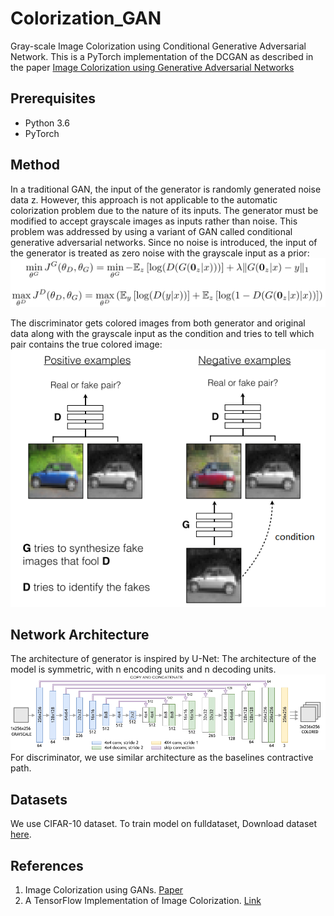 # Colorization_GAN
Gray-scale Image Colorization using Conditional Generative Adversarial Network.
This is a PyTorch implementation of the DCGAN as described in the paper [Image Colorization using
Generative Adversarial Networks](https://arxiv.org/pdf/1803.05400.pdf)

## Prerequisites
* Python 3.6
* PyTorch
## Method
In a traditional GAN, the input of the generator is randomly generated noise data z. However, this approach is not applicable to the automatic colorization problem due to the nature of its inputs. The generator must be modified to accept grayscale images as inputs rather than noise. This problem was addressed by using a variant of GAN called conditional generative adversarial networks. Since no noise is introduced, the input of the generator is treated as zero noise with the grayscale input as a prior:
![alt text](https://github.com/kundank78/Colorization_GAN/blob/master/img/con_gan.png)


The discriminator gets colored images from both generator and original data along with the grayscale input as the condition and tries to tell which pair contains the true colored image:
![alt text](https://github.com/kundank78/Colorization_GAN/blob/master/img/cgan.png)

## Network Architecture
The architecture of generator is inspired by U-Net: The architecture of the model is symmetric, with n encoding units and n decoding units.
![alt text](https://github.com/kundank78/Colorization_GAN/blob/master/img/unet.png)
For discriminator, we use similar architecture as the baselines contractive path.
## Datasets
We use CIFAR-10 dataset. To train model on fulldataset, Download dataset [here](https://www.cs.toronto.edu/~kriz/cifar-10-python.tar.gz).
## References
1. Image Colorization using GANs. [Paper](https://arxiv.org/pdf/1803.05400.pdf)
2. A TensorFlow Implementation of Image Colorization. [Link](https://github.com/ImagingLab/Colorizing-with-GANs)
